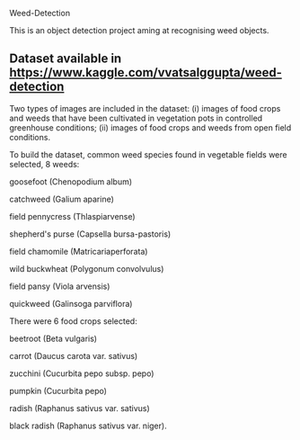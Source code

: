 Weed-Detection

This is an object detection project aming at recognising weed objects.

## Dataset available in https://www.kaggle.com/vvatsalggupta/weed-detection

Two types of images are included in the dataset: (i) images of food crops and weeds that
have been cultivated in vegetation pots in controlled greenhouse conditions; (ii) images
of food crops and weeds from open field conditions.

To build the dataset, common weed species found in vegetable fields were selected, 8
weeds:

goosefoot (Chenopodium album)

catchweed (Galium aparine)

field pennycress (Thlaspiarvense)

shepherd's purse (Capsella bursa-pastoris)

field chamomile (Matricariaperforata)

wild buckwheat (Polygonum convolvulus)

field pansy (Viola arvensis)

quickweed (Galinsoga parviflora)

There were 6 food crops selected:

beetroot (Beta vulgaris)

carrot (Daucus carota var. sativus)

zucchini (Cucurbita pepo subsp. pepo)

pumpkin (Cucurbita pepo)

radish (Raphanus sativus var. sativus)

black radish (Raphanus sativus var. niger).
